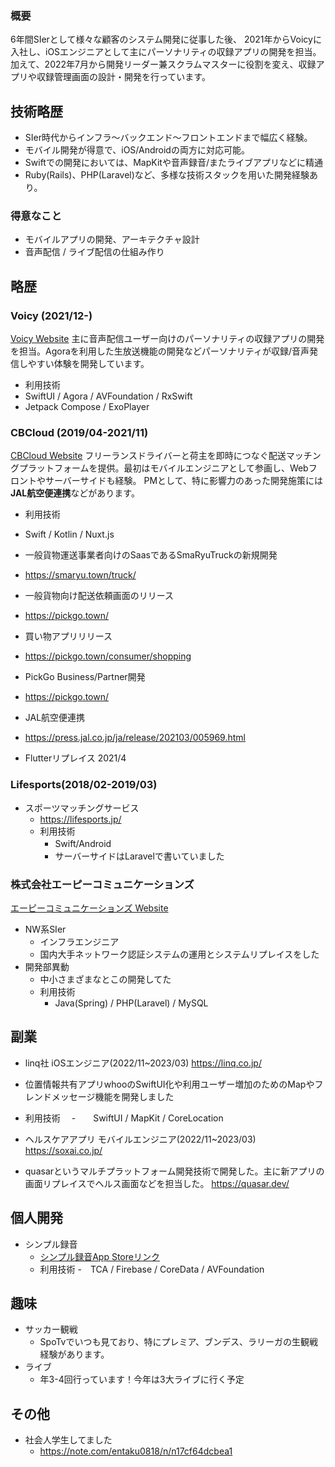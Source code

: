 ### 概要
6年間SIerとして様々な顧客のシステム開発に従事した後、
2021年からVoicyに入社し、iOSエンジニアとして主にパーソナリティの収録アプリの開発を担当。
加えて、2022年7月から開発リーダー兼スクラムマスターに役割を変え、収録アプリや収録管理画面の設計・開発を行っています。

## 技術略歴
- SIer時代からインフラ〜バックエンド〜フロントエンドまで幅広く経験。
- モバイル開発が得意で、iOS/Androidの両方に対応可能。
- Swiftでの開発においては、MapKitや音声録音/またライブアプリなどに精通
- Ruby(Rails)、PHP(Laravel)など、多様な技術スタックを用いた開発経験あり。

### 得意なこと
- モバイルアプリの開発、アーキテクチャ設計
- 音声配信 / ライブ配信の仕組み作り


## 略歴
### Voicy (2021/12-)
[Voicy Website](https://voicy.jp/)
主に音声配信ユーザー向けのパーソナリティの収録アプリの開発を担当。Agoraを利用した生放送機能の開発などパーソナリティが収録/音声発信しやすい体験を開発しています。
- 利用技術
 - SwiftUI / Agora / AVFoundation / RxSwift
 - Jetpack Compose / ExoPlayer

### CBCloud (2019/04-2021/11)
[CBCloud Website](https://cb-cloud.com/)
フリーランスドライバーと荷主を即時につなぐ配送マッチングプラットフォームを提供。最初はモバイルエンジニアとして参画し、Webフロントやサーバーサイドも経験。
PMとして、特に影響力のあった開発施策には**JAL航空便連携**などがあります。

- 利用技術
 - Swift / Kotlin / Nuxt.js

- 一般貨物運送事業者向けのSaasであるSmaRyuTruckの新規開発
 - https://smaryu.town/truck/
- 一般貨物向け配送依頼画面のリリース 
 - https://pickgo.town/ 
- 買い物アプリリリース
 - https://pickgo.town/consumer/shopping
- PickGo Business/Partner開発
 - https://pickgo.town/
- JAL航空便連携
 - https://press.jal.co.jp/ja/release/202103/005969.html
- Flutterリプレイス 2021/4

### Lifesports(2018/02-2019/03)
- スポーツマッチングサービス
    - https://lifesports.jp/
    - 利用技術
      - Swift/Android　
      - サーバーサイドはLaravelで書いていました
 
### 株式会社エーピーコミュニケーションズ
[エーピーコミュニケーションズ Website](https://www.ap-com.co.jp/)
- NW系SIer
    - インフラエンジニア
    - 国内大手ネットワーク認証システムの運用とシステムリプレイスをした
- 開発部異動
    - 中小さまざまなとこの開発してた
    - 利用技術
        - Java(Spring) / PHP(Laravel) / MySQL
## 副業
- linq社 iOSエンジニア(2022/11~2023/03)
https://linq.co.jp/
- 位置情報共有アプリwhooのSwiftUI化や利用ユーザー増加のためのMapやフレンドメッセージ機能を開発しました
- 利用技術
　-　　SwiftUI / MapKit / CoreLocation 


- ヘルスケアアプリ モバイルエンジニア(2022/11~2023/03)
https://soxai.co.jp/
 - quasarというマルチプラットフォーム開発技術で開発した。主に新アプリの画面リプレイスでヘルス画面などを担当した。 https://quasar.dev/

## 個人開発
- シンプル録音
  - [シンプル録音App Storeリンク](https://apps.apple.com/jp/app/id6443528409)
  - 利用技術
    -　TCA / Firebase / CoreData / AVFoundation

## 趣味
- サッカー観戦
    - SpoTvでいつも見ており、特にプレミア、ブンデス、ラリーガの生観戦経験があります。
- ライブ
    - 年3-4回行っています！今年は3大ライブに行く予定


## その他
- 社会人学生してました
    - https://note.com/entaku0818/n/n17cf64dcbea1

     


